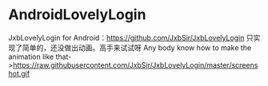 # AndroidLovelyLogin
JxbLovelyLogin for Android：https://github.com/JxbSir/JxbLovelyLogin
只实现了简单的，还没做出动画。高手来试试呀
Any body know how to make the animation like that->https://raw.githubusercontent.com/JxbSir/JxbLovelyLogin/master/screenshot.gif